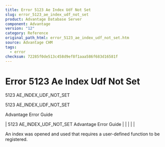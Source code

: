 ```yaml
---
title: Error 5123 Ae Index Udf Not Set
slug: error_5123_ae_index_udf_not_set
product: Advantage Database Server
component: Advantage
version: "12"
category: Reference
original_path_html: error_5123_ae_index_udf_not_set.htm
source: Advantage CHM
tags:
  - error
checksum: 72285f0de513c458d9ef8f1aaa586f683d16581f
---
```


# Error 5123 Ae Index Udf Not Set

5123 AE\_INDEX\_UDF\_NOT\_SET

5123 AE\_INDEX\_UDF\_NOT\_SET

Advantage Error Guide

| 5123 AE\_INDEX\_UDF\_NOT\_SET  Advantage Error Guide |  |  |  |  |

An index was opened and used that requires a user-defined function to be registered.
